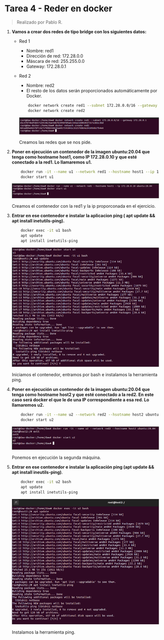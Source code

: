 # Tarea 4 - Reder en docker
> Realizado por Pablo R.

1. **Vamos a crear dos redes de tipo bridge con los siguientes datos:**
    - Red 1
        - Nombre: red1
        - Dirección de red: 172.28.0.0
        - Máscara de red: 255.255.0.0
        - Gateway: 172.28.0.1
    - Red 2
        - Nombre: red2
        - El resto de los datos serán proporcionados automáticamente por Docker.
        
        ```sh
            docker network create red1 --subnet 172.28.0.0/16 --gateway 172.28.0.1
            docker network create red2
        ```
        
        ![](./assets/ej1.PNG)
        
        Creamos las redes que se nos pide.
        
2. **Poner en ejecución un contenedor de la imagen ubuntu:20.04 que tenga como hostname host1, como IP 172.28.0.10 y que esté conectado a la red1. Lo llamaremos u1.**
        
    ```sh
        docker run -it --name u1 --network red1 --hostname host1 --ip 172.28.0.10 ubuntu:20.04
        docker start u1
    ```
    
    ![](./assets/ej2.PNG)
    
    Creamos el contenedor con la red1 y la ip proporconada en el ejercicio.
        
3. **Entrar en ese contenedor e instalar la aplicacion ping ( apt update && apt install inetutils-ping).**

    ```sh
        docker exec -it u1 bash
        apt update
        apt install inetutils-ping
    ```
    
    ![](./assets/ej3.PNG)
    
    Iniciamos el contenedor, entramos por bash e instalamos la herramienta ping.
    
4. **Poner en ejecución un contenedor de la imagen ubuntu:20.04 que tenga como hostname host2 y que esté conectado a la red2. En este caso será docker el que le de una IP correspondiente a esa red. Lo llamaremos u2.**

    ```sh
        docker run -it --name u2 --network red2 --hsotname host2 ubuntu:20.04
        docker start u2
    ```
    
    ![](assets/ej4.PNG)
    
    Ponemos en ejecución la segunda máquina.
    
5. **Entrar en ese contenedor e instalar la aplicación ping (apt update && apt install ineutils-ping)**.

    ```sh
        docker exec -it u2 bash
        apt update
        apt install inetutils-ping
    ```
    
    ![](assets/ej5.PNG)
    
    Instalamos la herramienta ping.
    
    